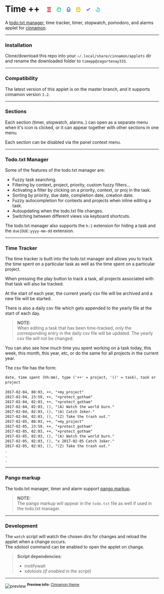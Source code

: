 # Time ++ ![icon banner](img/banner.png)

A [todo.txt manager](https://github.com/ginatrapani/todo.txt-cli/wiki/The-Todo.txt-Format),
time tracker, timer, stopwatch, pomodoro, and alarms applet for 
[cinnamon](https://github.com/linuxmint/Cinnamon/tree/master/js/ui).

---

### Installation

Clone/download this repo into your `~/.local/share/cinnamon/applets` dir and
rename the downloaded folder to `timepp@zagortenay333`.

---

### Compatibility

The latest version of this applet is on the master branch, and it supports
cinnamon version `3.2`.

---

### Sections

Each section (timer, stopwatch, alarms..) can open as a separate menu when it's
icon is clicked, or it can appear together with other sections in one menu.

Each section can be disabled via the panel context menu.

---

### Todo.txt Manager

Some of the features of the todo.txt manager are:

* Fuzzy task searching.
* Filtering by context, project, priority, custom fuzzy filters...
* Activating a filter by clicking on a priority, context, or proj in the task.
* Sorting by priority, due date, completion date, creation date.
* Fuzzy autocompletion for contexts and projects when inline editing a task.
* Autoupdating when the todo.txt file changes.
* Switching between different views via keyboard shortcuts.

The todo.txt manager also supports the `h:1` extension for hiding a task and the
`due|DUE:yyyy-mm-dd` extension.

---

### Time Tracker

The time tracker is built into the todo.txt manager and allows you to track the
time spent on a particular task as well as the time spent on a particular project.

When pressing the play button to track a task, all projects associated with that
task will also be tracked.

At the start of each year, the current yearly csv file will be archived and a 
new file will be started.

There is also a daily csv file which gets appended to the yearly file at the 
start of each day.

> **NOTE:**  
> When editing a task that has been time-tracked, only the corresponding entry
in the daily csv file will be updated. The yearly csv file will not be changed.

You can also see how much time you spent working on a task today, this week, 
this month, this year, etc, or do the same for all projects in the current year.

The csv file has the form:

```csv
date, time spent (hh:mm), type ('++' = project, '()' = task), task or project

2017-02-04, 08:03, ++, "+my_project"
2017-02-04, 23:59, ++, "+protect_gotham"
2017-02-04, 02:03, ++, "+protect_gotham"
2017-02-04, 02:03, (), "(A) Watch the world burn."
2017-02-04, 02:03, (), "(A) Catch Joker."
2017-02-04, 02:03, (), "(Z) Take the trash out."
2017-02-05, 08:03, ++, "+my_project"
2017-02-05, 23:59, ++, "+protect_gotham"
2017-02-05, 02:03, ++, "+protect_gotham"
2017-02-05, 02:03, (), "(A) Watch the world burn."
2017-02-05, 02:03, (), "x 2017-02-05 Catch Joker."
2017-02-05, 02:03, (), "(Z) Take the trash out."
.
.
.
```

---

### Pango markup

The todo.txt manager, timer and alarm support [pango markup](https://developer.gnome.org/pango/stable/PangoMarkupFormat.html).


> **NOTE:**  
> The pango markup will appear in the `todo.txt` file as well if used in the 
todo.txt manager.

---

### Development

The `watch` script will watch the chosen dirs for changes and reload the applet
when a change occurs.  
The xdotool command can be enabled to open the applet on change.

> **Script dependencies:**
> * inotifywait
> * xdotools _(if enabled in the script)_

---

![preview](https://i.imgur.com/CdXpUZr.png)
<sup>**Preview info:** [Cinnamon theme](https://github.com/zagortenay333/ciliora-tertia-cinnamon)</sup>
